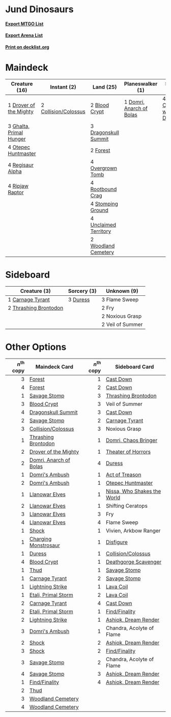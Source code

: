 # Jund Dinosaurs

#### [Export MTGO List](../collection/Jund%20Dinosaurs/Jund%20Dinosaurs.txt)
#### [Export Arena List](../collection/Jund%20Dinosaurs/Jund%20Dinosaurs_arena.txt)
#### [Print on decklist.org](http://decklist.org/?deckmain=2%09Blood%20Crypt%0A2%09Collision/Colossus%0A4%09Commune%20with%20Dinosaurs%0A1%09Domri,%20Anarch%20of%20Bolas%0A3%09Dragonskull%20Summit%0A1%09Drover%20of%20the%20Mighty%0A2%09Forest%0A3%09Ghalta,%20Primal%20Hunger%0A4%09Marauding%20Raptor%0A4%09Otepec%20Huntmaster%0A4%09Overgrown%20Tomb%0A4%09Regisaur%20Alpha%0A4%09Ripjaw%20Raptor%0A4%09Rootbound%20Crag%0A4%09Rotting%20Regisaur%0A4%09Shifting%20Ceratops%0A4%09Stomping%20Ground%0A4%09Unclaimed%20Territory%0A2%09Woodland%20Cemetery&deckside=1%09Carnage%20Tyrant%0A3%09Duress%0A3%09Flame%20Sweep%0A2%09Fry%0A2%09Noxious%20Grasp%0A2%09Thrashing%20Brontodon%0A2%09Veil%20of%20Summer)
# Maindeck

|                                          Creature (16)                                           |                                          Instant (2)                                          |                                           Land (25)                                            |                                         Planeswalker (1)                                          |                                            Sorcery (4)                                            |   Unknown (12)    |
|--------------------------------------------------------------------------------------------------|-----------------------------------------------------------------------------------------------|------------------------------------------------------------------------------------------------|---------------------------------------------------------------------------------------------------|---------------------------------------------------------------------------------------------------|-------------------|
|1 [Drover of the Mighty](http://gatherer.wizards.com/Pages/Card/Details.aspx?multiverseid=435342) |2 [Collision/Colossus](http://gatherer.wizards.com/Pages/Card/Details.aspx?multiverseid=457367)|2 [Blood Crypt](http://gatherer.wizards.com/Pages/Card/Details.aspx?multiverseid=97102)         |1 [Domri, Anarch of Bolas](http://gatherer.wizards.com/Pages/Card/Details.aspx?multiverseid=461118)|4 [Commune with Dinosaurs](http://gatherer.wizards.com/Pages/Card/Details.aspx?multiverseid=435336)|4 Marauding Raptor |
|3 [Ghalta, Primal Hunger](http://gatherer.wizards.com/Pages/Card/Details.aspx?multiverseid=456564)|                                                                                               |3 [Dragonskull Summit](http://gatherer.wizards.com/Pages/Card/Details.aspx?multiverseid=420909) |                                                                                                   |                                                                                                   |4 Rotting Regisaur |
|4 [Otepec Huntmaster](http://gatherer.wizards.com/Pages/Card/Details.aspx?multiverseid=435307)    |                                                                                               |2 [Forest](http://gatherer.wizards.com/Pages/Card/Details.aspx?multiverseid=439860)             |                                                                                                   |                                                                                                   |4 Shifting Ceratops|
|4 [Regisaur Alpha](http://gatherer.wizards.com/Pages/Card/Details.aspx?multiverseid=435383)       |                                                                                               |4 [Overgrown Tomb](http://gatherer.wizards.com/Pages/Card/Details.aspx?multiverseid=405103)     |                                                                                                   |                                                                                                   |                   |
|4 [Ripjaw Raptor](http://gatherer.wizards.com/Pages/Card/Details.aspx?multiverseid=435359)        |                                                                                               |4 [Rootbound Crag](http://gatherer.wizards.com/Pages/Card/Details.aspx?multiverseid=420934)     |                                                                                                   |                                                                                                   |                   |
|                                                                                                  |                                                                                               |4 [Stomping Ground](http://gatherer.wizards.com/Pages/Card/Details.aspx?multiverseid=405110)    |                                                                                                   |                                                                                                   |                   |
|                                                                                                  |                                                                                               |4 [Unclaimed Territory](http://gatherer.wizards.com/Pages/Card/Details.aspx?multiverseid=435419)|                                                                                                   |                                                                                                   |                   |
|                                                                                                  |                                                                                               |2 [Woodland Cemetery](http://gatherer.wizards.com/Pages/Card/Details.aspx?multiverseid=443136)  |                                                                                                   |                                                                                                   |                   |


# Sideboard

|                                          Creature (3)                                          |                                   Sorcery (3)                                    |  Unknown (9)   |
|------------------------------------------------------------------------------------------------|----------------------------------------------------------------------------------|----------------|
|1 [Carnage Tyrant](http://gatherer.wizards.com/Pages/Card/Details.aspx?multiverseid=435334)     |3 [Duress](http://gatherer.wizards.com/Pages/Card/Details.aspx?multiverseid=14557)|3 Flame Sweep   |
|2 [Thrashing Brontodon](http://gatherer.wizards.com/Pages/Card/Details.aspx?multiverseid=456570)|                                                                                  |2 Fry           |
|                                                                                                |                                                                                  |2 Noxious Grasp |
|                                                                                                |                                                                                  |2 Veil of Summer|


# Other Options

|*n*<sup>th</sup> copy|                                          Maindeck Card                                          |*n*<sup>th</sup> copy|                                            Sideboard Card                                            |
|--------------------:|-------------------------------------------------------------------------------------------------|--------------------:|------------------------------------------------------------------------------------------------------|
|                    3|[Forest](http://gatherer.wizards.com/Pages/Card/Details.aspx?multiverseid=439860)                |                    1|[Cast Down](http://gatherer.wizards.com/Pages/Card/Details.aspx?multiverseid=442969)                  |
|                    4|[Forest](http://gatherer.wizards.com/Pages/Card/Details.aspx?multiverseid=439860)                |                    2|[Cast Down](http://gatherer.wizards.com/Pages/Card/Details.aspx?multiverseid=442969)                  |
|                    1|[Savage Stomp](http://gatherer.wizards.com/Pages/Card/Details.aspx?multiverseid=435361)          |                    3|[Thrashing Brontodon](http://gatherer.wizards.com/Pages/Card/Details.aspx?multiverseid=456570)        |
|                    3|[Blood Crypt](http://gatherer.wizards.com/Pages/Card/Details.aspx?multiverseid=97102)            |                    3|Veil of Summer                                                                                        |
|                    4|[Dragonskull Summit](http://gatherer.wizards.com/Pages/Card/Details.aspx?multiverseid=420909)    |                    3|[Cast Down](http://gatherer.wizards.com/Pages/Card/Details.aspx?multiverseid=442969)                  |
|                    2|[Savage Stomp](http://gatherer.wizards.com/Pages/Card/Details.aspx?multiverseid=435361)          |                    2|[Carnage Tyrant](http://gatherer.wizards.com/Pages/Card/Details.aspx?multiverseid=435334)             |
|                    3|[Collision/Colossus](http://gatherer.wizards.com/Pages/Card/Details.aspx?multiverseid=457367)    |                    3|Noxious Grasp                                                                                         |
|                    1|[Thrashing Brontodon](http://gatherer.wizards.com/Pages/Card/Details.aspx?multiverseid=456570)   |                    1|[Domri, Chaos Bringer](http://gatherer.wizards.com/Pages/Card/Details.aspx?multiverseid=460128)       |
|                    2|[Drover of the Mighty](http://gatherer.wizards.com/Pages/Card/Details.aspx?multiverseid=435342)  |                    1|[Theater of Horrors](http://gatherer.wizards.com/Pages/Card/Details.aspx?multiverseid=457357)         |
|                    2|[Domri, Anarch of Bolas](http://gatherer.wizards.com/Pages/Card/Details.aspx?multiverseid=461118)|                    4|[Duress](http://gatherer.wizards.com/Pages/Card/Details.aspx?multiverseid=14557)                      |
|                    1|[Domri's Ambush](http://gatherer.wizards.com/Pages/Card/Details.aspx?multiverseid=461119)        |                    1|[Act of Treason](http://gatherer.wizards.com/Pages/Card/Details.aspx?multiverseid=442107)             |
|                    2|[Domri's Ambush](http://gatherer.wizards.com/Pages/Card/Details.aspx?multiverseid=461119)        |                    1|[Otepec Huntmaster](http://gatherer.wizards.com/Pages/Card/Details.aspx?multiverseid=435307)          |
|                    1|[Llanowar Elves](http://gatherer.wizards.com/Pages/Card/Details.aspx?multiverseid=129626)        |                    1|[Nissa, Who Shakes the World](http://gatherer.wizards.com/Pages/Card/Details.aspx?multiverseid=461096)|
|                    2|[Llanowar Elves](http://gatherer.wizards.com/Pages/Card/Details.aspx?multiverseid=129626)        |                    1|Shifting Ceratops                                                                                     |
|                    3|[Llanowar Elves](http://gatherer.wizards.com/Pages/Card/Details.aspx?multiverseid=129626)        |                    3|Fry                                                                                                   |
|                    4|[Llanowar Elves](http://gatherer.wizards.com/Pages/Card/Details.aspx?multiverseid=129626)        |                    4|Flame Sweep                                                                                           |
|                    1|[Shock](http://gatherer.wizards.com/Pages/Card/Details.aspx?multiverseid=129732)                 |                    1|Vivien, Arkbow Ranger                                                                                 |
|                    1|[Charging Monstrosaur](http://gatherer.wizards.com/Pages/Card/Details.aspx?multiverseid=435292)  |                    1|[Disfigure](http://gatherer.wizards.com/Pages/Card/Details.aspx?multiverseid=442076)                  |
|                    1|[Duress](http://gatherer.wizards.com/Pages/Card/Details.aspx?multiverseid=14557)                 |                    1|[Collision/Colossus](http://gatherer.wizards.com/Pages/Card/Details.aspx?multiverseid=457367)         |
|                    4|[Blood Crypt](http://gatherer.wizards.com/Pages/Card/Details.aspx?multiverseid=97102)            |                    1|[Deathgorge Scavenger](http://gatherer.wizards.com/Pages/Card/Details.aspx?multiverseid=435339)       |
|                    1|[Thud](http://gatherer.wizards.com/Pages/Card/Details.aspx?multiverseid=447299)                  |                    1|[Savage Stomp](http://gatherer.wizards.com/Pages/Card/Details.aspx?multiverseid=435361)               |
|                    1|[Carnage Tyrant](http://gatherer.wizards.com/Pages/Card/Details.aspx?multiverseid=435334)        |                    2|[Savage Stomp](http://gatherer.wizards.com/Pages/Card/Details.aspx?multiverseid=435361)               |
|                    1|[Lightning Strike](http://gatherer.wizards.com/Pages/Card/Details.aspx?multiverseid=383299)      |                    1|[Lava Coil](http://gatherer.wizards.com/Pages/Card/Details.aspx?multiverseid=452858)                  |
|                    1|[Etali, Primal Storm](http://gatherer.wizards.com/Pages/Card/Details.aspx?multiverseid=439757)   |                    2|[Lava Coil](http://gatherer.wizards.com/Pages/Card/Details.aspx?multiverseid=452858)                  |
|                    2|[Carnage Tyrant](http://gatherer.wizards.com/Pages/Card/Details.aspx?multiverseid=435334)        |                    4|[Cast Down](http://gatherer.wizards.com/Pages/Card/Details.aspx?multiverseid=442969)                  |
|                    2|[Etali, Primal Storm](http://gatherer.wizards.com/Pages/Card/Details.aspx?multiverseid=439757)   |                    1|[Find/Finality](http://gatherer.wizards.com/Pages/Card/Details.aspx?multiverseid=452975)              |
|                    2|[Lightning Strike](http://gatherer.wizards.com/Pages/Card/Details.aspx?multiverseid=383299)      |                    1|[Ashiok, Dream Render](http://gatherer.wizards.com/Pages/Card/Details.aspx?multiverseid=461155)       |
|                    3|[Domri's Ambush](http://gatherer.wizards.com/Pages/Card/Details.aspx?multiverseid=461119)        |                    1|Chandra, Acolyte of Flame                                                                             |
|                    2|[Shock](http://gatherer.wizards.com/Pages/Card/Details.aspx?multiverseid=129732)                 |                    2|[Ashiok, Dream Render](http://gatherer.wizards.com/Pages/Card/Details.aspx?multiverseid=461155)       |
|                    3|[Shock](http://gatherer.wizards.com/Pages/Card/Details.aspx?multiverseid=129732)                 |                    2|[Find/Finality](http://gatherer.wizards.com/Pages/Card/Details.aspx?multiverseid=452975)              |
|                    3|[Savage Stomp](http://gatherer.wizards.com/Pages/Card/Details.aspx?multiverseid=435361)          |                    2|Chandra, Acolyte of Flame                                                                             |
|                    4|[Savage Stomp](http://gatherer.wizards.com/Pages/Card/Details.aspx?multiverseid=435361)          |                    3|[Ashiok, Dream Render](http://gatherer.wizards.com/Pages/Card/Details.aspx?multiverseid=461155)       |
|                    1|[Find/Finality](http://gatherer.wizards.com/Pages/Card/Details.aspx?multiverseid=452975)         |                    4|[Ashiok, Dream Render](http://gatherer.wizards.com/Pages/Card/Details.aspx?multiverseid=461155)       |
|                    2|[Thud](http://gatherer.wizards.com/Pages/Card/Details.aspx?multiverseid=447299)                  |                     |                                                                                                      |
|                    3|[Woodland Cemetery](http://gatherer.wizards.com/Pages/Card/Details.aspx?multiverseid=443136)     |                     |                                                                                                      |
|                    4|[Woodland Cemetery](http://gatherer.wizards.com/Pages/Card/Details.aspx?multiverseid=443136)     |                     |                                                                                                      |

